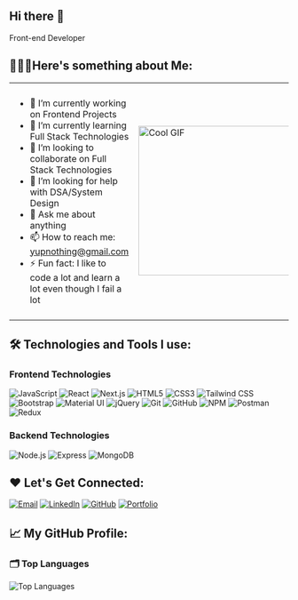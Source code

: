 ## Hi there 👋
Front-end Developer

## 👨🏻‍💻Here's something about Me:
<table style="border: none;">
  <tr style="border: none;">
    <td style="width: 90%; vertical-align: top; padding: 10px; border: none;">
      <ul>
        <li>🔭 I’m currently working on Frontend Projects</li>
        <li>🌱 I’m currently learning Full Stack Technologies</li>
        <li>👯 I’m looking to collaborate on Full Stack Technologies</li>
        <li>🤔 I’m looking for help with DSA/System Design</li>
        <li>💬 Ask me about anything</li>
        <li>📫 How to reach me: <a href="mailto:yupnothing@gmail.com">yupnothing@gmail.com</a></li>
        <li>⚡ Fun fact: I like to code a lot and learn a lot even though I fail a lot</li>
      </ul>
    </td>
    <td style="width: 10%; border: none;">
      <img src="https://media.giphy.com/media/26tn33aiTi1jkl6H6/giphy.gif" width="480" height="269" alt="Cool GIF"/>
    </td>
  </tr>
</table>

## 🛠️ Technologies and Tools I use:

### Frontend Technologies
![JavaScript](https://img.shields.io/badge/JavaScript-%23323330?style=for-the-badge&logo=javascript&logoColor=F7DF1E)
![React](https://img.shields.io/badge/React-%23282C34?style=for-the-badge&logo=react&logoColor=61DAFB)
![Next.js](https://img.shields.io/badge/Next.js-%23000000?style=for-the-badge&logo=next.js&logoColor=white)
![HTML5](https://img.shields.io/badge/HTML5-%23E34F26?style=for-the-badge&logo=html5&logoColor=white)
![CSS3](https://img.shields.io/badge/CSS3-%231572B6?style=for-the-badge&logo=css3&logoColor=white)
![Tailwind CSS](https://img.shields.io/badge/Tailwind%20CSS-%2338B2AC?style=for-the-badge&logo=tailwind-css&logoColor=white)
![Bootstrap](https://img.shields.io/badge/Bootstrap-%234F4F4F?style=for-the-badge&logo=bootstrap&logoColor=white)
![Material UI](https://img.shields.io/badge/Material%20UI-%230081CB?style=for-the-badge&logo=material-ui&logoColor=white)
![jQuery](https://img.shields.io/badge/jQuery-%230769AD?style=for-the-badge&logo=jquery&logoColor=white)
![Git](https://img.shields.io/badge/Git-%23F05032?style=for-the-badge&logo=git&logoColor=white)
![GitHub](https://img.shields.io/badge/GitHub-%23121011?style=for-the-badge&logo=github&logoColor=white)
![NPM](https://img.shields.io/badge/NPM-%23CB3837?style=for-the-badge&logo=npm&logoColor=white)
![Postman](https://img.shields.io/badge/Postman-%23FF6C37?style=for-the-badge&logo=postman&logoColor=white)
![Redux](https://img.shields.io/badge/Redux-%23593d88?style=for-the-badge&logo=redux&logoColor=white)

### Backend Technologies
![Node.js](https://img.shields.io/badge/Node.js-%234F8C2A?style=for-the-badge&logo=node.js&logoColor=white)
![Express](https://img.shields.io/badge/Express.js-%23000000?style=for-the-badge&logo=express&logoColor=white)
![MongoDB](https://img.shields.io/badge/MongoDB-%2347A248?style=for-the-badge&logo=mongodb&logoColor=white)

## ❤️ Let's Get Connected:
[![Email](https://img.shields.io/badge/Email-%23D14836?style=for-the-badge&logo=gmail&logoColor=white)](mailto:yupnothing@gmail.com)
[![LinkedIn](https://img.shields.io/badge/LinkedIn-%230077B5?style=for-the-badge&logo=linkedin&logoColor=white)](https://www.linkedin.com/in/fullstackdeveloperkp)
[![GitHub](https://img.shields.io/badge/GitHub-%23121011?style=for-the-badge&logo=github&logoColor=white)](https://github.com/pawanrhd)
[![Portfolio](https://img.shields.io/badge/Portfolio-%23000000?style=for-the-badge&logo=portfolio&logoColor=white)](https://yourportfolio.com)

## 📈 My GitHub Profile:

### 🗂️ Top Languages

![Top Languages](https://github-readme-stats.vercel.app/api/top-langs/?username=pawanrhd&layout=compact&hide_title=true)



